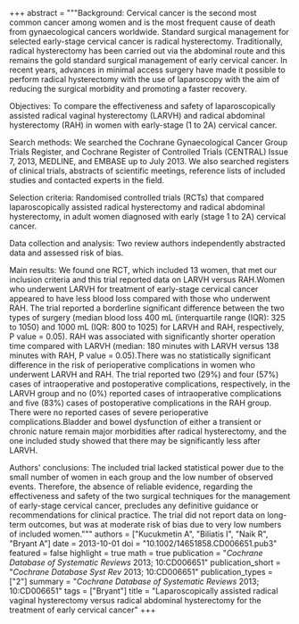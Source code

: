 +++
abstract = """Background: Cervical cancer is the second most common cancer among women and is the most frequent cause of death from gynaecological cancers worldwide. Standard surgical management for selected early-stage cervical cancer is radical hysterectomy. Traditionally, radical hysterectomy has been carried out via the abdominal route and this remains the gold standard surgical management of early cervical cancer. In recent years, advances in minimal access surgery have made it possible to perform radical hysterectomy with the use of laparoscopy with the aim of reducing the surgical morbidity and promoting a faster recovery.

Objectives: To compare the effectiveness and safety of laparoscopically assisted radical vaginal hysterectomy (LARVH) and radical abdominal hysterectomy (RAH) in women with early-stage (1 to 2A) cervical cancer.

Search methods: We searched the Cochrane Gynaecological Cancer Group Trials Register, and Cochrane Register of Controlled Trials (CENTRAL) Issue 7, 2013, MEDLINE, and EMBASE up to July 2013. We also searched registers of clinical trials, abstracts of scientific meetings, reference lists of included studies and contacted experts in the field.

Selection criteria: Randomised controlled trials (RCTs) that compared laparoscopically assisted radical hysterectomy and radical abdominal hysterectomy, in adult women diagnosed with early (stage 1 to 2A) cervical cancer.

Data collection and analysis: Two review authors independently abstracted data and assessed risk of bias.

Main results: We found one RCT, which included 13 women, that met our inclusion criteria and this trial reported data on LARVH versus RAH.Women who underwent LARVH for treatment of early-stage cervical cancer appeared to have less blood loss compared with those who underwent RAH. The trial reported a borderline significant difference between the two types of surgery (median blood loss 400 mL (interquartile range (IQR): 325 to 1050) and 1000 mL (IQR: 800 to 1025) for LARVH and RAH, respectively, P value = 0.05). RAH was associated with significantly shorter operation time compared with LARVH (median: 180 minutes with LARVH versus 138 minutes with RAH, P value = 0.05).There was no statistically significant difference in the risk of perioperative complications in women who underwent LARVH and RAH. The trial reported two (29%) and four (57%) cases of intraoperative and postoperative complications, respectively, in the LARVH group and no (0%) reported cases of intraoperative complications and five (83%) cases of postoperative complications in the RAH group. There were no reported cases of severe perioperative complications.Bladder and bowel dysfunction of either a transient or chronic nature remain major morbidities after radical hysterectomy, and the one included study showed that there may be significantly less after LARVH.

Authors' conclusions: The included trial lacked statistical power due to the small number of women in each group and the low number of observed events. Therefore, the absence of reliable evidence, regarding the effectiveness and safety of the two surgical techniques for the management of early-stage cervical cancer, precludes any definitive guidance or recommendations for clinical practice. The trial did not report data on long-term outcomes, but was at moderate risk of bias due to very low numbers of included women."""
authors = ["Kucukmetin A", "Biliatis I", "Naik R", "Bryant A"]
date = 2013-10-01
doi = "10.1002/14651858.CD006651.pub3"
featured = false
highlight = true
math = true
publication = "*Cochrane Database of Systematic Reviews* 2013; 10:CD006651"
publication_short = "*Cochrane Database Syst Rev* 2013; 10:CD006651"
publication_types = ["2"]
summary = "*Cochrane Database of Systematic Reviews* 2013; 10:CD006651"
tags = ["Bryant"]
title = "Laparoscopically assisted radical vaginal hysterectomy versus radical abdominal hysterectomy for the treatment of early cervical cancer"
+++
